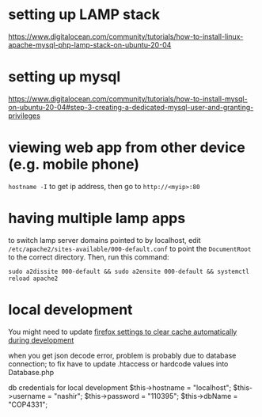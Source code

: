 # setting up LAMP stack
https://www.digitalocean.com/community/tutorials/how-to-install-linux-apache-mysql-php-lamp-stack-on-ubuntu-20-04

# setting up mysql
https://www.digitalocean.com/community/tutorials/how-to-install-mysql-on-ubuntu-20-04#step-3-creating-a-dedicated-mysql-user-and-granting-privileges

# viewing web app from other device (e.g. mobile phone)
`hostname -I` to get ip address, then go to `http://<myip>:80`

# having multiple lamp apps
to switch lamp server domains pointed to by localhost, edit `/etc/apache2/sites-available/000-default.conf` to point the `DocumentRoot` to the correct directory.
Then, run this command:
```
sudo a2dissite 000-default && sudo a2ensite 000-default && systemctl reload apache2
```

# local development
You might need to update [firefox settings to clear cache automatically during development](https://support.mozilla.org/en-US/questions/905902)

when you get json decode error, problem is probably due to database connection; to fix have to update .htaccess or hardcode values into Database.php

db credentials for local development
$this->hostname = "localhost";
$this->username = "nashir";
$this->password = "110395";
$this->dbName = "COP4331";
